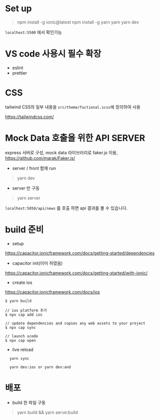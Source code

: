 # Set up

> npm install -g ionic@latest
> npm install -g yarn
> yarn
> yarn dev

`localhost:5500` 에서 확인가능

# VS code 사용시 필수 확장

- eslint
- prettier

# CSS

tailwind CSS의 일부 내용을 `src/theme/fuctional.scss`에 정의하여 사용

https://tailwindcss.com/

# Mock Data 호출을 위한 API SERVER

express 서버로 구성, mock data 라이브러리로 faker.js 이용, https://github.com/marak/Faker.js/

- server / front 함께 run

> yarn dev

- server 만 구동

> yarn server

`localhost:5050/api/news` 를 호출 하면 api 결과를 볼 수 있습니다.

# build 준비

- setup

https://capacitor.ionicframework.com/docs/getting-started/dependencies

- capacitor init(이미 하였음)

https://capacitor.ionicframework.com/docs/getting-started/with-ionic/

- create ios

https://capacitor.ionicframework.com/docs/ios

```
$ yarn build

// ios platform 추가
$ npx cap add ios

// update dependencies and copies any web assets to your project
$ npx cap sync

// launch xcode
$ npx cap open
```

- live reload

```
  yarn sync

  yarn dev:ios or yarn dev:and
```

# 배포

- build 한 파일 구동

> yarn build && yarn serve:build

